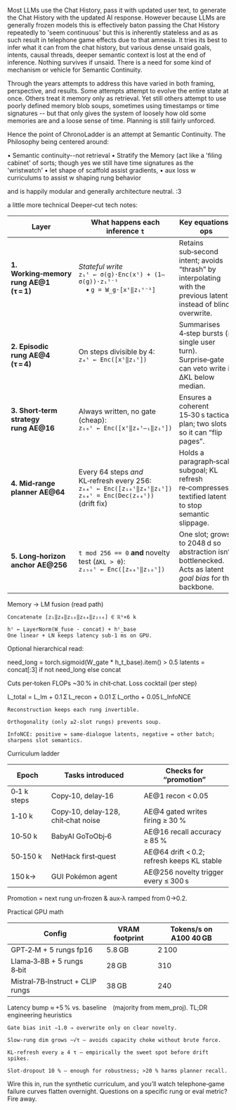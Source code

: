 
Most LLMs use the Chat History, pass it with updated user text, to generate the Chat History with the updated AI response. 
However because LLMs are generally frozen models this is effectively baton passing the Chat History repeatedly to 'seem continuous' but this is inherently stateless and as
as such result in telephone game effects due to that amnesia. It tries its best to infer what it can from the chat history, but various dense unsaid goals, intents, causal threads,
deeper semantic context is lost at the end of inference. Nothing survives if unsaid.
There is a need for some kind of mechanism or vehicle for Semantic Continuity. 

Through the years attempts to address this have varied in both framing, perspective, and results.
Some attempts attempt to evolve the entire state at once.
Others treat it memory only as retrieval.
Yet still others attempt to use poorly defined memory blob soups, sometimes using timestamps or time signatures -- but that only gives the system of loosely how old
some memories are and a loose sense of time. Planning is still fairly unforced.

Hence the point of ChronoLadder is an attempt at Semantic Continuity.
The Philosophy being centered around:

• Semantic continuity--not retrieval
• Stratify the Memory  (act like a 'filing cabinet' of sorts; though yes we still have time signatures as the 'wristwatch'
• let shape of scaffold assist gradients, 
• aux loss w curriculums to assist w shaping rung behavior

and is happily modular and generally architecture neutral. :3


a little more technical Deeper‑cut tech notes: 

| Layer                                    | What happens each inference `t`                                                                                   | Key equations / ops                                                                                              | Why it matters |
| ---------------------------------------- | ----------------------------------------------------------------------------------------------------------------- | ---------------------------------------------------------------------------------------------------------------- | -------------- |
| **1. Working‑memory rung AE\@1 (τ = 1)** | *Stateful write*<br>`z₁ᵗ ← σ(g)·Enc(xᵗ) + (1–σ(g))·z₁ᵗ⁻¹`<br> • `g = W_g·[xᵗ‖z₁ᵗ⁻¹]`                              | Retains sub‑second intent; avoids “thrash” by interpolating with the previous latent instead of blind overwrite. |                |
| **2. Episodic rung AE\@4 (τ = 4)**       | On steps divisible by 4:<br>`z₄ᵗ ← Enc([xᵗ‖z₁ᵗ])`                                                                 | Summarises 4‑step bursts (≈ single user turn). Surprise‑gate can veto write if ΔKL below median.                 |                |
| **3. Short‑term strategy rung AE\@16**   | Always written, no gate (cheap):<br>`z₁₆ᵗ ← Enc([xᵗ‖z₄ᵗ‒₁‖z₁ᵗ])`                                                  | Ensures a coherent 15‑30 s tactical plan; two slots so it can “flip pages”.                                      |                |
| **4. Mid‑range planner AE\@64**          | Every 64 steps *and* KL‑refresh every 256:<br>`z₆₄ᵗ ← Enc([z₁₆ᵗ‖z₄ᵗ‖z₁ᵗ])`<br>`z₆₄ᵗ = Enc(Dec(z₆₄ᵗ))` (drift fix) | Holds a paragraph‑scale subgoal; KL refresh re‑compresses textified latent to stop semantic slippage.            |                |
| **5. Long‑horizon anchor AE\@256**       | `t mod 256 == 0` **and** novelty test (`ΔKL > θ`):<br>`z₂₅₆ᵗ ← Enc([z₆₄ᵗ‖z₁₆ᵗ])`                                  | One slot; grows to 2048 d so abstraction isn’t bottlenecked. Acts as latent *goal bias* for the backbone.        |                |

Memory → LM fusion (read path)

    Concatenate [z₁‖z₄‖z₁₆‖z₆₄‖z₂₅₆] ∈ ℝ¹×6 k

    hᵗ ← LayerNorm(W_fuse · concat) + hᵗ_base
    One linear + LN keeps latency sub‑1 ms on GPU.

Optional hierarchical read:

need_long = torch.sigmoid(W_gate * h_t_base).item() > 0.5
latents = concat[:3] if not need_long else concat

Cuts per‑token FLOPs ~30 % in chit‑chat.
Loss cocktail (per step)

L_total = L_lm + 0.1 Σ L_recon + 0.01 Σ L_ortho + 0.05 L_InfoNCE

    Reconstruction keeps each rung invertible.

    Orthogonality (only ≥2‑slot rungs) prevents soup.

    InfoNCE: positive = same‑dialogue latents, negative = other batch; sharpens slot semantics.

Curriculum ladder

| Epoch       | Tasks introduced                    | Checks for “promotion”                      |
| ----------- | ----------------------------------- | ------------------------------------------- |
| 0‑1 k steps | Copy‑10, delay‑16                   | AE\@1 recon < 0.05                          |
| 1‑10 k      | Copy‑10, delay‑128, chit‑chat noise | AE\@4 gated writes firing ≥ 30 %            |
| 10‑50 k     | BabyAI GoToObj‑6                    | AE\@16 recall accuracy ≥ 85 %               |
| 50‑150 k    | NetHack first‑quest                 | AE\@64 drift < 0.2; refresh keeps KL stable |
| 150 k→      | GUI Pokémon agent                   | AE\@256 novelty trigger every ≤ 300 s       |


Promotion = next rung un‑frozen & aux‑λ ramped from 0→0.2.


Practical GPU math

| Config                           | VRAM footprint | Tokens/s on A100 40 GB |
| -------------------------------- | -------------- | ---------------------- |
| GPT‑2‑M + 5 rungs fp16           | 5.8 GB         | 2 100                  |
| Llama‑3‑8B + 5 rungs 8‑bit       | 28 GB          | 310                    |
| Mistral‑7B‑Instruct + CLIP rungs | 38 GB          | 240                    |


Latency bump ≈ +5 % vs. baseline (majority from mem_proj).
TL;DR engineering heuristics

    Gate bias init −1.0 ⇒ overwrite only on clear novelty.

    Slow‑rung dim grows ~√τ – avoids capacity choke without brute force.

    KL‑refresh every ≥ 4 τ – empirically the sweet spot before drift spikes.

    Slot‑dropout 10 % – enough for robustness; >20 % harms planner recall.

Wire this in, run the synthetic curriculum, and you’ll watch telephone‑game failure curves flatten overnight. Questions on a specific rung or eval metric? Fire away.

